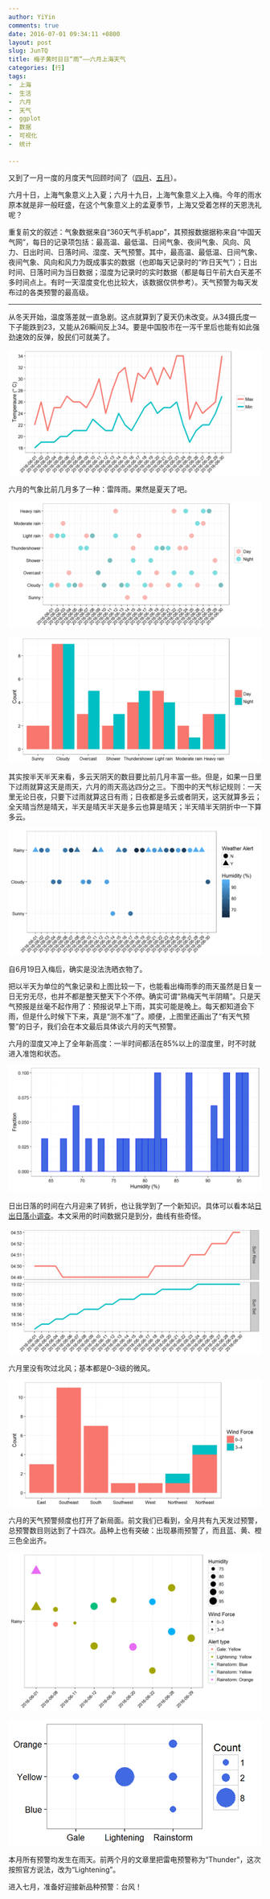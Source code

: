 ```yaml
---
author: YiYin
comments: true
date: 2016-07-01 09:34:11 +0800
layout: post
slug: JunTQ
title: 梅子黄时日日“雨”——六月上海天气
categories: [行]
tags:
-  上海
-  生活
-  六月
-  天气
-  ggplot
-  数据
-  可视化
-  统计

---
```


又到了一月一度的月度天气回顾时间了（<a href="http://whyhow.github.io/2016/05/01/aprtq.html">四月</a>、<a href="http://www.whyhow.io/2016/06/01/aprtq.html">五月</a>）。

六月十日，上海气象意义上入夏；六月十九日，上海气象意义上入梅。今年的雨水原本就是非一般旺盛，在这个气象意义上的孟夏季节，上海又受着怎样的天恩洗礼呢？

重复前文的叙述：气象数据来自“360天气手机app”，其预报数据据称来自“中国天气网”，每日的记录项包括：最高温、最低温、日间气象、夜间气象、风向、风力、日出时间、日落时间、湿度、天气预警。其中，最高温、最低温、日间气象、夜间气象、风向和风力为既成事实的数据（也即每天记录时的“昨日天气”）；日出时间、日落时间为当日数据；湿度为记录时的实时数据（都是每日午前大白天差不多时间点上。有时一天湿度变化也比较大，该数据仅供参考）。天气预警为每天发布过的各类预警的最高级。

<hr/>

从冬天开始，温度落差就一直急剧。这点就算到了夏天仍未改变。从34摄氏度一下子能跌到23，又能从26瞬间反上34。要是中国股市在一泻千里后也能有如此强劲速效的反弹，股民们可就美了。

![](/public/images/June/ondo.png)

六月的气象比前几月多了一种：雷阵雨。果然是夏天了吧。

![](/public/images/June/tenkou.png)

![](/public/images/June/tenkou2.png)

其实按半天半天来看，多云天阴天的数目要比前几月丰富一些。但是，如果一日里下过雨就算这天是雨天，六月的雨天高达四分之三。下图中的天气标记规则：一天里无论日夜，只要下过雨就算这日有雨；日夜都是多云或者阴天，这天就算多云；全天晴当然是晴天，半天是晴天半天是多云也算是晴天；半天晴半天阴折中一下算多云。

![](/public/images/June/tenkouall.png)

自6月19日入梅后，确实是没法洗晒衣物了。

把以半天为单位的气象记录和上图比较一下，也能看出梅雨季的雨天虽然是日复一日无穷无尽，也并不都是整天整天下个不停。确实可谓“熟梅天气半阴睛”。只是天气预报是丝毫不起作用了：预报说早上下雨，其实可能是晚上。每天都知道会下雨，但是什么时候下下来，真是“测不准”了。顺便，上图里还画出了“有天气预警”的日子，我们会在本文最后具体谈六月的天气预警。

六月的湿度又冲上了全年新高度：一半时间都活在85%以上的湿度里，时不时就进入准饱和状态。

![](/public/images/June/humi.png)

日出日落的时间在六月迎来了转折，也让我学到了一个新知识。具体可以看本站<a href="http://www.whyhow.io/2016/06/22/sunrise.html">日出日落小调查</a>。本文采用的时间数据只是到分，曲线有些奇怪。

![](/public/images/June/taiyo.png)

六月里没有吹过北风；基本都是0&#8211;3级的微风。

![](/public/images/June/wind.png)

六月的天气预警频度也打开了新局面。前文我们已看到，全月共有九天发过预警，总预警数目则达到了十四次。品种上也有突破：出现暴雨预警了，而且蓝、黄、橙三色全出齐。

![](/public/images/June/alert2.png)

![](/public/images/June/alert.png)

本月所有预警均发生在雨天。前两个月的文章里把雷电预警称为“Thunder”，这次按照官方说法，改为“Lightening”。

进入七月，准备好迎接新品种预警：台风！
